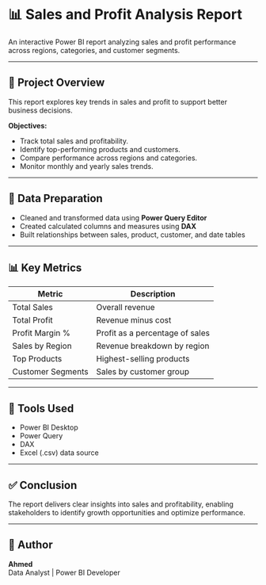 # 📊 Sales and Profit Analysis Report

An interactive Power BI report analyzing sales and profit performance across regions, categories, and customer segments.

---

## 📁 Project Overview

This report explores key trends in sales and profit to support better business decisions.

**Objectives:**
- Track total sales and profitability.
- Identify top-performing products and customers.
- Compare performance across regions and categories.
- Monitor monthly and yearly sales trends.

---

## 🔧 Data Preparation

- Cleaned and transformed data using **Power Query Editor**
- Created calculated columns and measures using **DAX**
- Built relationships between sales, product, customer, and date tables

---

## 📊 Key Metrics

| Metric               | Description                          |
|----------------------|--------------------------------------|
| Total Sales          | Overall revenue                      |
| Total Profit         | Revenue minus cost                   |
| Profit Margin %      | Profit as a percentage of sales      |
| Sales by Region      | Revenue breakdown by region          |
| Top Products         | Highest-selling products             |
| Customer Segments    | Sales by customer group              |

---

## 🧪 Tools Used

- Power BI Desktop  
- Power Query  
- DAX  
- Excel (.csv) data source

---

## ✅ Conclusion

The report delivers clear insights into sales and profitability, enabling stakeholders to identify growth opportunities and optimize performance.

---

## 🔗 Author

**Ahmed**  
Data Analyst | Power BI Developer
